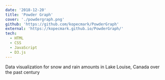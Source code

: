 ```yaml
---
date: '2018-12-20'
title: 'Powder Graph'
cover: './powdergraph.png'
github: 'https://github.com/kopecmark/PowderGraph'
external: 'https://kopecmark.github.io/PowderGraph/'
tech:
  - HTML
  - CSS
  - JavaScript
  - D3.js
---
```


Data visualization for snow and rain amounts in Lake Louise, Canada over the past century
